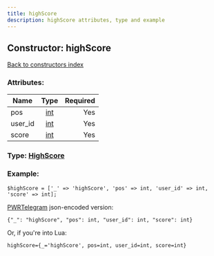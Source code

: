 ```yaml
---
title: highScore
description: highScore attributes, type and example
---
```

## Constructor: highScore  
[Back to constructors index](index.md)



### Attributes:

| Name     |    Type       | Required |
|----------|:-------------:|---------:|
|pos|[int](../types/int.md) | Yes|
|user\_id|[int](../types/int.md) | Yes|
|score|[int](../types/int.md) | Yes|



### Type: [HighScore](../types/HighScore.md)


### Example:

```
$highScore = ['_' => 'highScore', 'pos' => int, 'user_id' => int, 'score' => int];
```  

[PWRTelegram](https://pwrtelegram.xyz) json-encoded version:

```
{"_": "highScore", "pos": int, "user_id": int, "score": int}
```


Or, if you're into Lua:  


```
highScore={_='highScore', pos=int, user_id=int, score=int}

```


